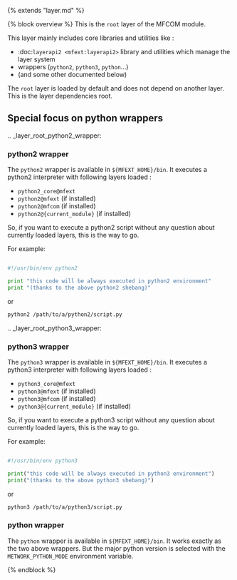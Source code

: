{% extends "layer.md" %}

{% block overview %}
This is the `root` layer of the MFCOM module.

This layer mainly includes core libraries and utilities like :

- :doc:`layerapi2 <mfext:layerapi2>` library and utilities which manage the layer system
- wrappers (`python2`, `python3`, `python`...)
- (and some other documented below)

The `root` layer is loaded by default and does not depend on another layer. This
is the layer dependencies root.

## Special focus on python wrappers

.. _layer_root_python2_wrapper:

### python2 wrapper

The `python2` wrapper is available in `${MFEXT_HOME}/bin`. It executes
a python2 interpreter with following layers loaded :

- `python2_core@mfext`
- `python2@mfext` (if installed)
- `python2@mfcom` (if installed)
- `python2@{current_module}` (if installed)

So, if you want to execute a python2 script without any question about currently
loaded layers, this is the way to go.

For example:

```python

#!/usr/bin/env python2

print "this code will be always executed in python2 environment"
print "(thanks to the above python2 shebang)"
```

or

```bash
python2 /path/to/a/python2/script.py
```

.. _layer_root_python3_wrapper:

### python3 wrapper

The `python3` wrapper is available in `${MFEXT_HOME}/bin`. It executes
a python3 interpreter with following layers loaded :

- `python3_core@mfext`
- `python3@mfext` (if installed)
- `python3@mfcom` (if installed)
- `python3@{current_module}` (if installed)

So, if you want to execute a python3 script without any question about currently
loaded layers, this is the way to go.

For example:

```python

#!/usr/bin/env python3

print("this code will be always executed in python3 environment")
print("(thanks to the above python3 shebang)")
```

or

```bash
python3 /path/to/a/python3/script.py
```

### python wrapper

The `python` wrapper is available in `${MFEXT_HOME}/bin`. It works exactly
as the two above wrappers. But the major python version is selected with
the `METWORK_PYTHON_MODE` environment variable.

{% endblock %}

